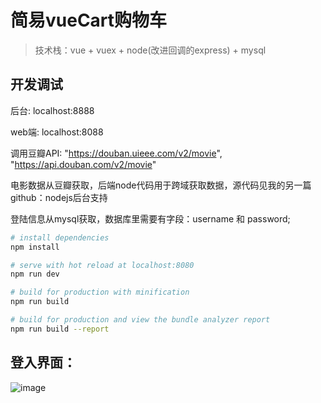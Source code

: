# 简易vueCart购物车

> 技术栈：vue + vuex + node(改进回调的express) + mysql

## 开发调试

后台: localhost:8888

web端: localhost:8088

调用豆瓣API: 	"https://douban.uieee.com/v2/movie", "https://api.douban.com/v2/movie"

电影数据从豆瓣获取，后端node代码用于跨域获取数据，源代码见我的另一篇github：nodejs后台支持

登陆信息从mysql获取，数据库里需要有字段：username 和 password;

``` bash
# install dependencies
npm install

# serve with hot reload at localhost:8080
npm run dev

# build for production with minification
npm run build

# build for production and view the bundle analyzer report
npm run build --report
```

## 登入界面：
 ![image](https://github.com/duheng1992/movieAppCart/static/index.PNG)

